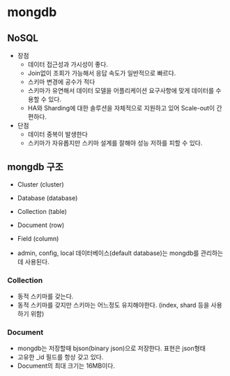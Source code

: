 # mongdb

## NoSQL
- 장점
  - 데이터 접근성과 가시성이 좋다.
  - Join없이 조회가 가능해서 응답 속도가 일반적으로 빠르다.
  - 스키마 변경에 공수가 적다
  - 스키마가 유연해서 데이터 모델을 어플리케이션 요구사항에 맞게 데이터를 수용할 수 있다.
  - HA와 Sharding에 대한 솔루션을 자체적으로 지원하고 있어 Scale-out이 간편하다.
- 단점
  - 데이터 중복이 발생한다
  - 스키마가 자유롭지만 스키마 설계를 잘해야 성능 저하를 피할 수 있다.

## mongdb 구조
- Cluster (cluster)
- Database (database)
- Collection (table)
- Document (row)
- Field (column)

- admin, config, local 데이터베이스(default database)는 mongdb를 관리하는데 사용된다.

### Collection
- 동적 스키마를 갖는다.
- 동적 스키마를 갖지만 스키마는 어느정도 유지해야한다. (index, shard 등을 사용하기 위함)

### Document 
- mongdb는 저장할때 bjson(binary json)으로 저장한다. 표현은 json형태
- 고유한 _id 필드를 항상 갖고 있다.
- Document의 최대 크기는 16MB이다.
